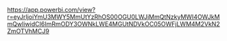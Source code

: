 https://app.powerbi.com/view?r=eyJrIjoiYmU3MWY5MmUtYzRhOS00OGU0LWJjMmQtNzkyMWI4OWJkMmQwIiwidCI6ImRmODY3OWNkLWE4MGUtNDVkOC05OWFjLWM4M2VkN2ZmOTVhMCJ9

